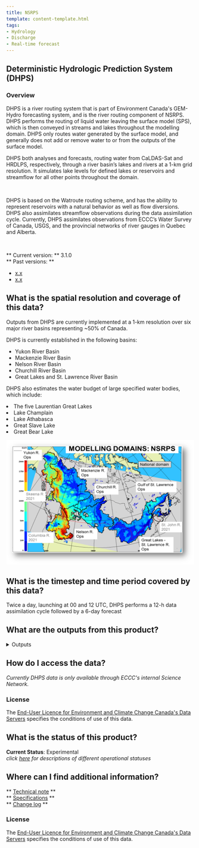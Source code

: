 ```yaml
---
title: NSRPS
template: content-template.html
tags: 
- Hydrology
- Discharge
- Real-time forecast 
---
```


## **Deterministic Hydrologic Prediction System (DHPS)**

### **Overview**

<p>

DHPS is a river routing system that is part of Environment Canada's GEM-Hydro forecasting system,
and is the river routing component of NSRPS. DHPS performs the routing of liquid water leaving the surface
model (SPS), which is then conveyed in streams and lakes throughout the modelling domain. DHPS only routes water generated by the surface model, and generally
does not add or remove water to or from the outputs of the surface model. 

</p> 


<p>

DHPS both analyses and forecasts, routing water from CaLDAS-Sat and HRDLPS, respectively, through a river basin’s lakes and 
rivers at a 1-km grid resolution. It simulates lake levels for defined lakes or reservoirs and streamflow for all other points 
throughout the domain.   

<br>

DHPS is based on the Watroute routing scheme, and has the ability to represent reservoirs with a natural behavior as well as flow diversions.
DHPS also assimilates streamflow observations during the data assimilation cycle. Currently, DHPS  assimilates 
observations from ECCC’s Water Survey of Canada, USGS, and the provincial networks of river gauges in Quebec and Alberta.


<br>

</p>

** Current version: ** 3.1.0
<br>
** Past versions: **

* [x.x](./previous_versions/old_version.md)
* [x.x](./previous_versions/old_version.md)

## **What is the spatial resolution and coverage of this data?**

<p> 
Outputs from DHPS are currently implemented at a 1-km resolution over six major river basins representing ~50% of Canada.

DHPS is currently established in the following basins: 
<ul>
<li> Yukon River Basin </li>
<li> Mackenzie River Basin </li>
<li> Nelson River Basin  </li>
<li> Churchill River Basin </li>
<li> Great Lakes and St. Lawrence River Basin </li>
</ul> 
</p>

DHPS also estimates the water budget of large specified water bodies, which include:
<li> The five Laurentian Great Lakes </li>
<li> Lake Champlain </li>
<li> Lake Athabasca  </li>
<li> Great Slave Lake </li>
<li> Great Bear Lake </li>

![alt text](domain-images/NSRPS_domain.png)

## **What is the timestep and time period covered by this data?**

Twice a day, launching at 00 and 12 UTC, DHPS performs a 12-h data assimilation cycle followed by a 6-day forecast 

## **What are the outputs from this product?**

<details>
<summary>Outputs </summary>
DHPS produces analyses in near real-time and forecasts over the next six days. From the analyses and forecasts, DHPS
provides hourly estimates of:
<li> River discharge and;</li>
<li> The volume of water stored in the river channel or at the outlet of an explicitly represented natural lake or regulated reservoir </li>
<br>
DHPS also provides analyses and forecasts of some variables  averaged 
over the surface of specified large lakes (listed above) during successive 12-hour periods:
<li>precipitation </li>
<li>Evaporation </li>
<li>Terrestrial runoff </li>
</details>
</p>

## **How do I access the data?**

*Currently DHPS data is only available through ECCC's internal Science Network.*

### **License**

The [End-User Licence for Environment and Climate Change Canada's Data Servers](../../license/license.md) specifies the conditions of use of this data.


## **What is the status of this product?** 

**Current Status**: Experimental
<br>
*click [here](../Status_definitions/status.md) for descriptions of different operational statuses*
 

## **Where can I find additional information?**

** [Technical note](documentation/Tech_note_dhps_v310_e_Final_20210915.pdf) **
<br>
** [Specifications](./) **
<br>
** [Change log](../Status_definitions/status.md) **

### **License**

The [End-User Licence for Environment and Climate Change Canada's Data Servers](../../license/license.md) specifies the conditions of use of this data.
